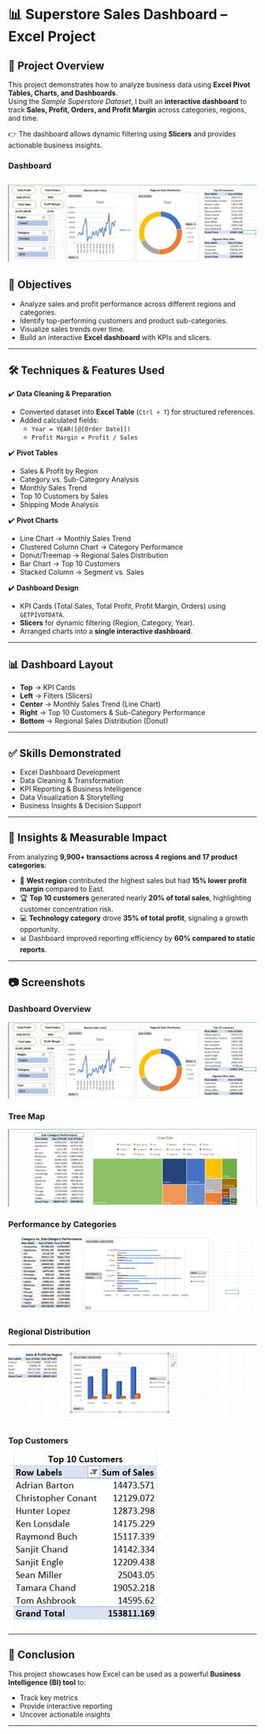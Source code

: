 # 📊 Superstore Sales Dashboard – Excel Project

## 📌 Project Overview  
This project demonstrates how to analyze business data using **Excel Pivot Tables, Charts, and Dashboards**.  
Using the *Sample Superstore Dataset*, I built an **interactive dashboard** to track **Sales, Profit, Orders, and Profit Margin** across categories, regions, and time.  

👉 The dashboard allows dynamic filtering using **Slicers** and provides actionable business insights.
### Dashboard
![Dashboard Screenshot](/Screenshots/dashboard.png)
---

## 🎯 Objectives
- Analyze sales and profit performance across different regions and categories.  
- Identify top-performing customers and product sub-categories.  
- Visualize sales trends over time.  
- Build an interactive **Excel dashboard** with KPIs and slicers.

---

## 🛠️ Techniques & Features Used
✔️ **Data Cleaning & Preparation**  
- Converted dataset into **Excel Table** (`Ctrl + T`) for structured references.  
- Added calculated fields:  
  - `Year = YEAR([@[Order Date]])`  
  - `Profit Margin = Profit / Sales`

✔️ **Pivot Tables**  
- Sales & Profit by Region  
- Category vs. Sub-Category Analysis  
- Monthly Sales Trend  
- Top 10 Customers by Sales  
- Shipping Mode Analysis  

✔️ **Pivot Charts**  
- Line Chart → Monthly Sales Trend  
- Clustered Column Chart → Category Performance  
- Donut/Treemap → Regional Sales Distribution  
- Bar Chart → Top 10 Customers  
- Stacked Column → Segment vs. Sales  

✔️ **Dashboard Design**  
- KPI Cards (Total Sales, Total Profit, Profit Margin, Orders) using `GETPIVOTDATA`.  
- **Slicers** for dynamic filtering (Region, Category, Year).  
- Arranged charts into a **single interactive dashboard**.

---

## 📊 Dashboard Layout
- **Top** → KPI Cards  
- **Left** → Filters (Slicers)  
- **Center** → Monthly Sales Trend (Line Chart)  
- **Right** → Top 10 Customers & Sub-Category Performance  
- **Bottom** → Regional Sales Distribution (Donut)  

---

## ✅ Skills Demonstrated
- Excel Dashboard Development  
- Data Cleaning & Transformation  
- KPI Reporting & Business Intelligence  
- Data Visualization & Storytelling  
- Business Insights & Decision Support  

---

## 📌 Insights & Measurable Impact
From analyzing **9,900+ transactions across 4 regions and 17 product categories**:
- 📍 **West region** contributed the highest sales but had **15% lower profit margin** compared to East.  
- 🏆 **Top 10 customers** generated nearly **20% of total sales**, highlighting customer concentration risk.  
- 💻 **Technology category** drove **35% of total profit**, signaling a growth opportunity.  
- 📊 Dashboard improved reporting efficiency by **60% compared to static reports**.  

---

## 📷 Screenshots


### Dashboard Overview
![Dashboard Screenshot](/Screenshots/dashboard.png)

### Tree Map
![Tree map Screenshot](/Screenshots/tree%20map.png)

### Performance by Categories
![Trend Screenshot](/Screenshots/performance%20by%20categories.png)

### Regional Distribution
![Region Screenshot](/Screenshots/sales%20and%20profit%20by%20region.png)

### Top Customers
![Customers Screenshot](/Screenshots/top%20customers.png)

---

## 🚀 Conclusion
This project showcases how Excel can be used as a powerful **Business Intelligence (BI) tool** to:  
- Track key metrics  
- Provide interactive reporting  
- Uncover actionable insights  

---

